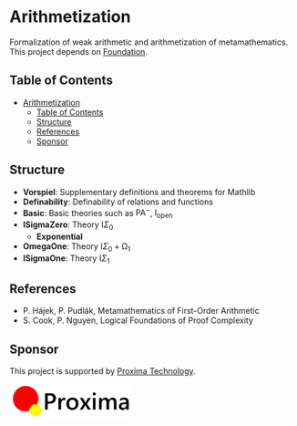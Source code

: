 # Arithmetization

Formalization of weak arithmetic and arithmetization of metamathematics. This project depends on [Foundation](https://github.com/FormalizedFormalLogic/Foundation).

## Table of Contents
- [Arithmetization](#arithmetization)
  - [Table of Contents](#table-of-contents)
  - [Structure](#structure)
  - [References](#references)
  - [Sponsor](#sponsor)

## Structure

- **Vorspiel**: Supplementary definitions and theorems for Mathlib
- **Definability**: Definability of relations and functions
- **Basic**: Basic theories such as $\mathsf{PA}^-$, $\mathsf{I_{open}}$
- **ISigmaZero**: Theory $\mathsf{I}\Sigma_0$
  - **Exponential**
- **OmegaOne**: Theory $\mathsf{I} \Sigma_0 + \mathsf{\Omega_1}$
- **ISigmaOne**: Theory $\mathsf{I}\Sigma_1$

## References
- P. Hájek, P. Pudlák, Metamathematics of First-Order Arithmetic
- S. Cook, P. Nguyen, Logical Foundations of Proof Complexity

## Sponsor

This project is supported by [Proxima Technology].

[<img height="60" src="https://raw.githubusercontent.com/FormalizedFormalLogic/.github/refs/heads/main/profile/proxima_technology.svg">][Proxima Technology]

[Proxima Technology]: https://proxima-ai-tech.com/